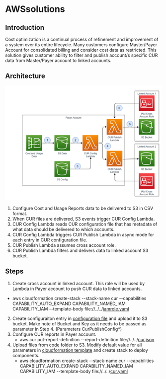 # AWSsolutions

## Introduction

Cost optimization is a continual process of refinement and improvement of a system over its entire lifecycle. Many customers configure 
Master/Payer Account for consolidated billing and consider cost data as restricted. This solution gives customer ability to filter and publish account/s specific CUR data from Master/Payer account to linked accounts.

## Architecture

![](files/solution.png)

1. Configure Cost and Usage Reports data to be delivered to S3 in CSV format.
2. When CUR files are delivered, S3 events trigger CUR Config Lambda.
3. CUR Config Lambda reads CUR configuration file that has metadata of what data should be delivered to which accounts.
4. CUR Config Lambda triggers CUR Publish Lambda in async mode for each entry in CUR configuration file.
5. CUR Publish Lambda assumes cross account role.
6. CUR Publish Lambda filters and delivers data to linked account S3 bucket.

## Steps

1. Create cross account in linked account. This role will be used by Lambda in Payer account to push CUR data to linked accounts.
* aws cloudformation create-stack --stack-name cur --capabilities  CAPABILITY_AUTO_EXPAND CAPABILITY_NAMED_IAM CAPABILITY_IAM --template-body file://../../[iamrole.yaml](code/iamrole.yaml)
2. Create configuraiton entry in [configuration file](code/curpublish.conf) and upload it to S3 bucket. Make note of Bucket and Key as it needs to be passed as parameter in Step 4. (Parameters CurPublishConfig*)
3. Configure CUR reports in Payer account.
   * aws cur put-report-definition --report-definition file://../../[cur.json](code/cur.json)
4. Upload files from [code](code/) folder to S3. Modify default value for all parameters in [cloudformation template](code/cur.yaml) and create stack to deploy components.
   * aws cloudformation create-stack --stack-name cur --capabilities  CAPABILITY_AUTO_EXPAND CAPABILITY_NAMED_IAM CAPABILITY_IAM --template-body file://../../[cur.yaml](code/cur.yaml)
